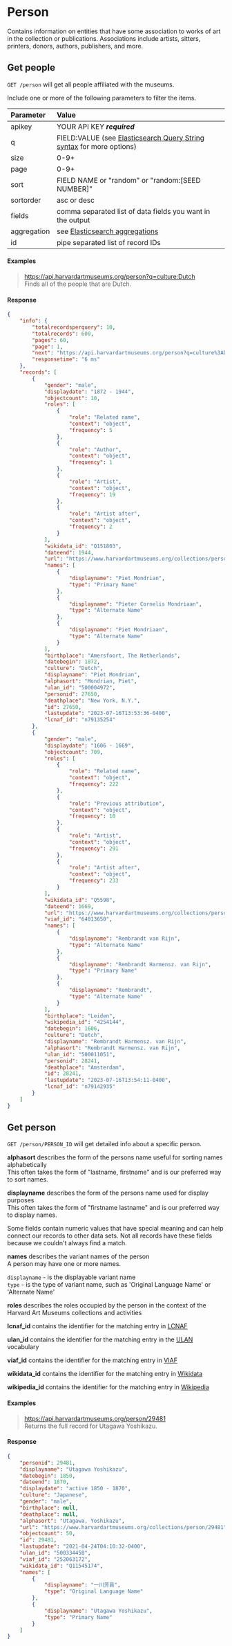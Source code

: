 # Person

Contains information on entities that have some association to works of art in the collection or publications. Associations include artists, sitters, printers, donors, authors, publishers, and more.

## Get people

`GET /person` will get all people affiliated with the museums.

Include one or more of the following parameters to filter the items.

| Parameter | Value |
| :--------- | :----- |
| apikey | YOUR API KEY ***required*** |
| q | FIELD:VALUE (see [Elasticsearch Query String syntax](https://www.elastic.co/guide/en/elasticsearch/reference/7.17/query-dsl-query-string-query.html) for more options) |
| size | 0-9+ |
| page | 0-9+ |
| sort | FIELD NAME or "random" or "random:[SEED NUMBER]" |
| sortorder | asc or desc |
| fields | comma separated list of data fields you want in the output |
| aggregation |  see [Elasticsearch aggregations](http://www.elastic.co/guide/en/elasticsearch/reference/7.17/search-aggregations.html#_structuring_aggregations) |
| id | pipe separated list of record IDs |

#### Examples

> https://api.harvardartmuseums.org/person?q=culture:Dutch  
> Finds all of the people that are Dutch.    

#### Response

```json
{
    "info": {
        "totalrecordsperquery": 10,
        "totalrecords": 600,
        "pages": 60,
        "page": 1,
        "next": "https://api.harvardartmuseums.org/person?q=culture%3ADutch&size=10&page=2",
        "responsetime": "6 ms"
    },
    "records": [
        {
            "gender": "male",
            "displaydate": "1872 - 1944",
            "objectcount": 10,
            "roles": [
                {
                    "role": "Related name",
                    "context": "object",
                    "frequency": 5
                },
                {
                    "role": "Author",
                    "context": "object",
                    "frequency": 1
                },
                {
                    "role": "Artist",
                    "context": "object",
                    "frequency": 19
                },
                {
                    "role": "Artist after",
                    "context": "object",
                    "frequency": 2
                }
            ],
            "wikidata_id": "Q151803",
            "dateend": 1944,
            "url": "https://www.harvardartmuseums.org/collections/person/27650",
            "names": [
                {
                    "displayname": "Piet Mondrian",
                    "type": "Primary Name"
                },
                {
                    "displayname": "Pieter Cornelis Mondriaan",
                    "type": "Alternate Name"
                },
                {
                    "displayname": "Piet Mondriaan",
                    "type": "Alternate Name"
                }
            ],
            "birthplace": "Amersfoort, The Netherlands",
            "datebegin": 1872,
            "culture": "Dutch",
            "displayname": "Piet Mondrian",
            "alphasort": "Mondrian, Piet",
            "ulan_id": "500004972",
            "personid": 27650,
            "deathplace": "New York, N.Y.",
            "id": 27650,
            "lastupdate": "2023-07-16T13:53:36-0400",
            "lcnaf_id": "n79135254"
        },
        {
            "gender": "male",
            "displaydate": "1606 - 1669",
            "objectcount": 709,
            "roles": [
                {
                    "role": "Related name",
                    "context": "object",
                    "frequency": 222
                },
                {
                    "role": "Previous attribution",
                    "context": "object",
                    "frequency": 10
                },
                {
                    "role": "Artist",
                    "context": "object",
                    "frequency": 291
                },
                {
                    "role": "Artist after",
                    "context": "object",
                    "frequency": 233
                }
            ],
            "wikidata_id": "Q5598",
            "dateend": 1669,
            "url": "https://www.harvardartmuseums.org/collections/person/28241",
            "viaf_id": "64013650",
            "names": [
                {
                    "displayname": "Rembrandt van Rijn",
                    "type": "Alternate Name"
                },
                {
                    "displayname": "Rembrandt Harmensz. van Rijn",
                    "type": "Primary Name"
                },
                {
                    "displayname": "Rembrandt",
                    "type": "Alternate Name"
                }
            ],
            "birthplace": "Leiden",
            "wikipedia_id": "4254144",
            "datebegin": 1606,
            "culture": "Dutch",
            "displayname": "Rembrandt Harmensz. van Rijn",
            "alphasort": "Rembrandt Harmensz. van Rijn",
            "ulan_id": "500011051",
            "personid": 28241,
            "deathplace": "Amsterdam",
            "id": 28241,
            "lastupdate": "2023-07-16T13:54:11-0400",
            "lcnaf_id": "n79142935"
        }
    ]
}
```

## Get person

`GET /person/PERSON_ID` will get detailed info about a specific person.

**alphasort** describes the form of the persons name useful for sorting names alphabetically  
This often takes the form of "lastname, firstname" and is our preferred way to sort names.  

**displayname** describes the form of the persons name used for display purposes  
This often takes the form of "firstname lastname" and is our preferred way to display names.  

Some fields contain numeric values that have special meaning and can help connect our records to other data sets. Not all records have these fields because we couldn't always find a match. 

**names** describes the variant names of the person  
A person may have one or more names.

`displayname` - is the displayable variant name    
`type` - is the type of variant name, such as 'Original Language Name' or 'Alternate Name'  

**roles** describes the roles occupied by the person in the context of the Harvard Art Museums collections and activities

**lcnaf_id** contains the identifier for the matching entry in [LCNAF](https://id.loc.gov/authorities/names)

**ulan_id** contains the identifier for the matching entry in the [ULAN](http://www.getty.edu/research/tools/vocabularies/ulan/) vocabulary

**viaf_id** contains the identifier for the matching entry in [VIAF](https://viaf.org/)

**wikidata_id** contains the identifier for the matching entry in [Wikidata](https://www.wikidata.org/)

**wikipedia_id** contains the identifier for the matching entry in [Wikipedia](http://www.wikipedia.org/)

#### Examples

> https://api.harvardartmuseums.org/person/29481  
> Returns the full record for Utagawa Yoshikazu.

#### Response

```json
{
    "personid": 29481,
    "displayname": "Utagawa Yoshikazu",
    "datebegin": 1850,
    "dateend": 1870,
    "displaydate": "active 1850 - 1870",
    "culture": "Japanese",
    "gender": "male",
    "birthplace": null,
    "deathplace": null,
    "alphasort": "Utagawa, Yoshikazu",
    "url": "https://www.harvardartmuseums.org/collections/person/29481",
    "objectcount": 50,
    "id": 29481,
    "lastupdate": "2021-04-24T04:10:32-0400",
    "ulan_id": "500334458",
    "viaf_id": "252063172",
    "wikidata_id": "Q11545174",
    "names": [
        {
            "displayname": "一川芳員",
            "type": "Original Language Name"
        },
        {
            "displayname": "Utagawa Yoshikazu",
            "type": "Primary Name"
        }
    ]
}
```
